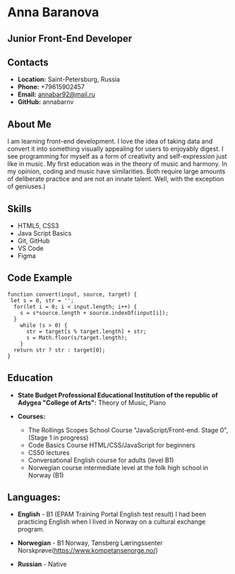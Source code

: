 # Anna Baranova

## Junior Front-End Developer

## Contacts

* **Location:** Saint-Petersburg, Russia
* **Phone:** +79615902457
* **Email:** annabar92@mail.ru
* **GitHub:** annabarnv
 
## About Me

I am learning front-end development. I love the idea of taking data and convert it into something visually appealing for users to enjoyably digest. I see programming for myself as a form of creativity and self-expression just like in music. My first education was in the theory of music and harmony. In my opinion, coding and music have similarities. Both require large amounts of deliberate practice and are not an innate talent. Well, with the exception of geniuses.) 


## Skills

* HTML5, CSS3
* Java Script Basics
* Git, GitHub
* VS Code
* Figma


## Code Example

```
function convert(input, source, target) {
 let s = 0, str = '';
  for(let i = 0; i < input.length; i++) {
    s = s*source.length + source.indexOf(input[i]);
  }
    while (s > 0) {
      str = target[s % target.length] + str;
      s = Math.floor(s/target.length);
    }
  return str ? str : target[0];
}

```

## Education 

* **State Budget Professional Educational Institution of the republic of Adygea "College of Arts":** Theory of Music, Piano            

* **Courses:**
    - The Rollings Scopes School Course "JavaScript/Front-end. Stage 0", (Stage 1 in progress)
    - Code Basics Course HTML/CSS/JavaScript for beginners
    - CS50 lectures
    - Conversational English course for adults (level B1)
    - Norwegian course intermediate level at the folk high school in Norway (B1)
    
## Languages:

* **English** - B1 (EPAM Training Portal English test result)
I had been practicing English when I lived in Norway on a cultural exchange program.

* **Norwegian** - B1 Norway, Tønsberg Læringssenter Norskprøve(https://www.kompetansenorge.no/)

* **Russian** - Native
